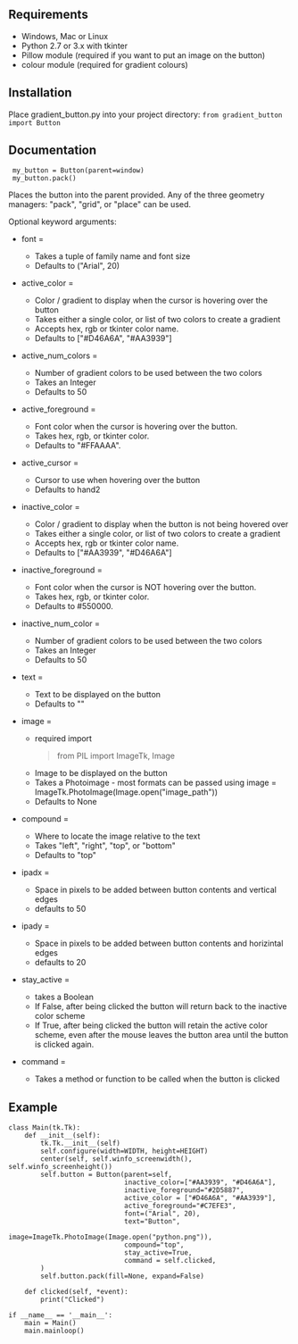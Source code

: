 ## Requirements
* Windows, Mac or Linux
* Python 2.7 or 3.x with tkinter
* Pillow module (required if you want to put an image on the button)
* colour module (required for gradient colours)

## Installation
Place gradient_button.py into your project directory:
`from gradient_button import Button`

## Documentation
     my_button = Button(parent=window)
     my_button.pack()

Places the button into the parent provided. 
Any of the three geometry managers: "pack", "grid", or "place" can be used.

Optional keyword arguments:
* font = 
  * Takes a tuple of family name and font size
  * Defaults to ("Arial", 20)
* active_color = 
   * Color / gradient to display when the cursor is hovering over the button
   * Takes either a single color, or list of two colors to create a gradient
   * Accepts hex, rgb or tkinter color name.
   * Defaults to ["#D46A6A", "#AA3939"]
* active_num_colors =
   * Number of gradient colors to be used between the two colors
   * Takes an Integer
   * Defaults to 50
* active_foreground = 
   * Font color when the cursor is hovering over the button.
   * Takes hex, rgb, or tkinter color.
   * Defaults to "#FFAAAA".
* active_cursor = 
   * Cursor to use when hovering over the button
   * Defaults to hand2
* inactive_color = 
   * Color / gradient to display when the button is not being hovered over
   * Takes either a single color, or list of two colors to create a gradient
   * Accepts hex, rgb or tkinter color name.
   * Defaults to ["#AA3939", "#D46A6A"]
* inactive_foreground = 
   * Font color when the cursor is NOT hovering over the button.
   * Takes hex, rgb, or tkinter color.
   * Defaults to #550000.
* inactive_num_color = 
   * Number of gradient colors to be used between the two colors
   * Takes an Integer
   * Defaults to 50
* text = 
   * Text to be displayed on the button
   * Defaults to ""
* image = 
   * required import
      > from PIL import ImageTk, Image
   * Image to be displayed on the button
   * Takes a Photoimage - most formats can be passed using image = ImageTk.PhotoImage(Image.open("image_path"))
   * Defaults to None
* compound = 
   * Where to locate the image relative to the text
   * Takes "left", "right", "top", or "bottom"
   * Defaults to "top"

* ipadx = 
   * Space in pixels to be added between button contents and vertical edges
   * defaults to 50
* ipady =
   * Space in pixels to be added between button contents and horizintal edges
   * defaults to 20
* stay_active = 
   * takes a Boolean
   * If False, after being clicked the button will return back to the inactive color scheme
   * If True, after being clicked the button will retain the active color scheme, even after the mouse leaves the button area until the      button is clicked again.
* command = 
   * Takes a method or function to be called when the button is clicked
     

## Example

    class Main(tk.Tk):
        def __init__(self):
            tk.Tk.__init__(self)
            self.configure(width=WIDTH, height=HEIGHT)
            center(self, self.winfo_screenwidth(), self.winfo_screenheight())
            self.button = Button(parent=self,
                                 inactive_color=["#AA3939", "#D46A6A"],
                                 inactive_foreground="#2D5887",
                                 active_color = ["#D46A6A", "#AA3939"],
                                 active_foreground="#C7EFE3",
                                 font=("Arial", 20),
                                 text="Button",
                                 image=ImageTk.PhotoImage(Image.open("python.png")),
                                 compound="top",
                                 stay_active=True,
                                 command = self.clicked,
            )
            self.button.pack(fill=None, expand=False)

        def clicked(self, *event):
            print("Clicked")

    if __name__ == '__main__':
        main = Main()
        main.mainloop()
